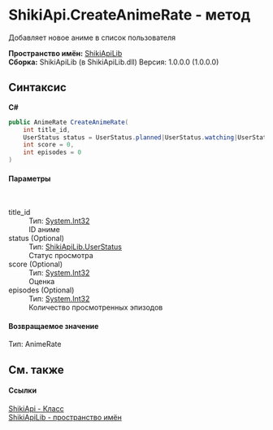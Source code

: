 # ShikiApi.CreateAnimeRate - метод
 

Добавляет новое аниме в список пользователя

**Пространство имён:**&nbsp;<a href="N_ShikiApiLib">ShikiApiLib</a><br />**Сборка:**&nbsp;ShikiApiLib (в ShikiApiLib.dll) Версия: 1.0.0.0 (1.0.0.0)

## Синтаксис

**C#**<br />
``` C#
public AnimeRate CreateAnimeRate(
	int title_id,
	UserStatus status = UserStatus.planned|UserStatus.watching|UserStatus.completed|UserStatus.on_hold,
	int score = 0,
	int episodes = 0
)
```


#### Параметры
&nbsp;<dl><dt>title_id</dt><dd>Тип:&nbsp;<a href="http://msdn2.microsoft.com/ru-ru/library/td2s409d" target="_blank">System.Int32</a><br />ID аниме</dd><dt>status (Optional)</dt><dd>Тип:&nbsp;<a href="T_ShikiApiLib_UserStatus">ShikiApiLib.UserStatus</a><br />Статус просмотра</dd><dt>score (Optional)</dt><dd>Тип:&nbsp;<a href="http://msdn2.microsoft.com/ru-ru/library/td2s409d" target="_blank">System.Int32</a><br />Оценка</dd><dt>episodes (Optional)</dt><dd>Тип:&nbsp;<a href="http://msdn2.microsoft.com/ru-ru/library/td2s409d" target="_blank">System.Int32</a><br />Количество просмотренных эпизодов</dd></dl>

#### Возвращаемое значение
Тип:&nbsp;AnimeRate

## См. также


#### Ссылки
<a href="T_ShikiApiLib_ShikiApi">ShikiApi - Класс</a><br /><a href="N_ShikiApiLib">ShikiApiLib - пространство имён</a><br />